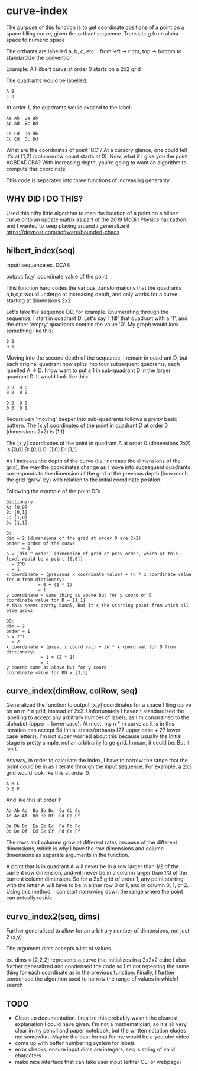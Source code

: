 # curve-index

The purpose of this function is to get coordinate positions of a point on a space filling curve, given the orthant sequence. Translating from alpha space to numeric space


The orthants are labelled a, b, c, etc... from left -> right, top -> bottom to standardize the convention. 

Example:
A Hilbert curve at order 0 starts on a 2x2 grid

The quadrants would be labelled:
```
A B
C D
```

At order 1, the quadrants would expand to the label:
```
Aa Ab  Ba Bb
Ac Ad  Bc Bd

Ca Cd  Da Db
Cc Cd  Dc Dd
```

What are the coordinates of point 'BC'? At a cursory glance, one could tell it's at [1,2] (column/row count starts at 0). Now, what if I give you the point ACBDADCBA? With increasing depth, you're going to want an algorithm to compute this coordinate

This code is separated into three functions of increasing generality.

## WHY DID I DO THIS? 
Used this nifty little algorithm to map the location of a point on a hilbert curve onto an update matrix as part of the 2019 McGill Physics hackathon, and I wanted to keep playing around / generalize it
https://devpost.com/software/bounded-chaos

## hilbert_index(seq)
input: sequence ex. DCAB

output: [x,y] coordinate value of the point

This function hard codes the various transformations that the quadrants a,b,c,d would undergo at increasing depth, and only works for a curve starting at dimensions 2x2 

Let's take the sequence DD, for example. Enumerating through the sequence, I start in quadrant D. Let's say I 'fill' that quadrant with a '1', and the other 'empty' quadrants contain the value '0'. My graph would look something like this:

```
0 0
0 1
```

Moving into the second depth of the sequence, I remain in quadrant D, but each original quadrant now splits into four subsequent quadrants, each labelled A -> D. I now want to put a 1 in sub-quadrant D in the larger quadrant D. It would look like this:

```
0 0  0 0
0 0  0 0 

0 0  0 0
0 0  0 1
```

Recursively 'moving' deeper into sub-quadrants follows a pretty basic pattern. The [x,y] coordinates of the point in quadrant D at order 0 (dimensions 2x2) is [1,1]

The [x,y] coordinates of the point in quadrant A at order 0 (dimensions 2x2) is [0,0]
B: [0,1]
C: [1,0]
D: [1,1]

As I increase the depth of the curve (i.e. increase the dimensions of the grid), the way the coordinates change as I move into subsequent quadrants corresponds to the dimension of the grid at the previous depth (how much the grid 'grew' by) with relation to the initial coordinate position.

Following the example of the point DD:
```
Dictionary:
A: [0,0]
B: [0,1]
C: [1,0]
D: [1,1]

D:
dim = 2 (dimensions of the grid at order 0 are 2x2)
order = order of the curve
	  = 0
n = (dim ^ order) (dimension of grid at prev order, which at this level would be a point [0,0])
  = 2^0
  = 1
x coordinate = (previous x coordinate value) + (n * x coordinate value for D from dictionary)
			= 0 + (1 * 1)
			= 1
y coordinate = same thing as above but for y coord of D
coordinate value for D = [1,1]
# this seems pretty banal, but it's the starting point from which all else grows

DD:
dim = 2 
order = 1
n = 2^1
  = 2
x coordinate = (prev. x coord val) + (n * x coord val for D from dictionary)
			 = 1 + (2 * 1)
			 = 3
y coord: same as above but for y coord
coordinate value for DD = [3,3]

```

## curve_index(dimRow, colRow, seq)

Generalized the function to output [x,y] coordinates for a space filling curve on an m * n grid, instead of 2x2. Unfortunately I haven't standardized the labelling to accept any arbitrary number of labels, as I'm constrained to the alphabet (upper + lower case). At most, my n * m curve as it is in this iteration can accept 54 initial states/orthants (27 upper case + 27 lower case letters). I'm not super worried about this because usually the initial stage is pretty simple, not an arbitrarily large grid. I mean, it could be. But it isn't. 

Anyway, in order to calculate the index, I have to narrow the range that the point could be in as I iterate through the input sequence. For example, a 2x3 grid would look like this at order 0:

```
A B C
D E F
```
And like this at order 1:

```
Aa Ab Ac  Ba Bb Bc  Ca Cb Cc
Ad Ae Af  Bd Be Bf  Cd Ce Cf

Da Db Dc  Ea Eb Ec  Fa Fb Fc
Dd De Df  Ed Ee Ef  Fd Fe Ff

```

The rows and columns grow at different rates because of the different dimensions, which is why I have the row dimensions and column dimensions as separate arguments in the function.

A point that is in quadrant A will never be in a row larger than 1/2 of the current row dimension, and will never be in a column larger than 1/3 of the current column dimension. So for a 2x3 grid of order 1, any point starting with the letter A will have to be in either row 0 or 1, and in column 0, 1, or 2. Using this method, I can start narrowing down the range where the point can actually reside.


## curve_index2(seq, dims)
Further generalized to allow for an arbitrary number of dimensions, not just 2 (x,y)

The argument dims accepts a list of values 

ex. dims = [2,2,2] represents a curve that initializes in a 2x2x2 cube 
I also further generalized and condensed the code so I'm not repeating the same thing for each coordinate as in the previous function.
Finally, I further condensed the algorithm used to narrow the range of values in which I search 

## TODO
- Clean up documentation. I realize this probably wasn't the clearest explanation I could have given. I'm not a mathematician, so it's all very clear in my pencil and paper notebook, but the written notation eludes me somewhat. Maybe the best format for me would be a youtube video
- come up with better numbering system for labels
- error checks: ensure input dims are integers, seq is string of valid characters
- make nice interface that can take user input (either CLI or webpage)













